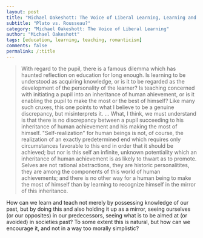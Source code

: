 ```yaml
---
layout: post
title: "Michael Oakeshott: The Voice of Liberal Learning, Learning and Teaching"
subtitle: "Plato vs. Rousseau?"
category: "Michael Oakeshott: The Voice of Liberal Learning"
author: "Michael Oakeshott"
tags: [education, learning, teaching, romanticism]
comments: false
permalink: /:title
---
```


> With regard to the pupil, there is a famous dilemma which has haunted reflection on education for long enough. Is learning to be understood as acquiring knowledge, or is it to be regarded as the development of the personality of the learner? Is teaching concerned with initiating a pupil into an inheritance of human ahievement, or is it enabling the pupil to make the most or the best of himself? Like many such cruxes, this one points to what I believe to be a genuine discrepancy, but misinterprets it. ... What, I think, we must understand is that there is no discrepancy between a pupil succeeding to his inheritance of human achievement and his making the most of himself. "Self-realization" for human beings is not, of course, the realization of an exactly predetermined end which requires only circumstances favorable to this end in order that it should be achieved; but nor is this self an infinite, unknown potentiality which an inheritance of human achievement is as likely to thwart as to promote. Selves are not rational abstractions, they are historic personalitites, they are among the components of this world of human achievements; and there is no other way for a human being to make the most of himself than by learning to recognize himself in the mirror of this inheritance.

How can we learn and teach not merely by possessing knowledge of our past, but by doing this and also holding it up as a mirror, seeing ourselves (or our opposites) in our predecessors, seeing what is to be aimed at (or avoided) in societies past? To some extent this is natural, but how can we encourage it, and not in a way too morally simplistic?